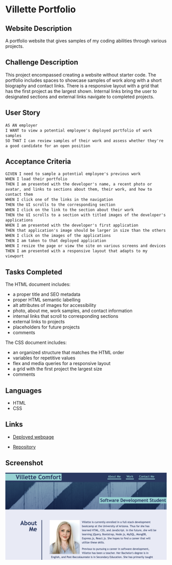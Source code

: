 # Villette Portfolio

## Website Description

A portfolio website that gives samples of my coding abilities through various projects.

## Challenge Description

This project encompassed creating a website without starter code.  The portfolio includes spaces to showcase samples of work along with a short biography and contact links. There is a responsive layout with a grid that has the first project as the largest shown. Internal links bring the user to designated sections and external links navigate to completed projects. 

## User Story

```
AS AN employer
I WANT to view a potential employee's deployed portfolio of work samples
SO THAT I can review samples of their work and assess whether they're a good candidate for an open position
```

## Acceptance Criteria 

```
GIVEN I need to sample a potential employee's previous work
WHEN I load their portfolio
THEN I am presented with the developer's name, a recent photo or avatar, and links to sections about them, their work, and how to contact them
WHEN I click one of the links in the navigation
THEN the UI scrolls to the corresponding section
WHEN I click on the link to the section about their work
THEN the UI scrolls to a section with titled images of the developer's applications
WHEN I am presented with the developer's first application
THEN that application's image should be larger in size than the others
WHEN I click on the images of the applications
THEN I am taken to that deployed application
WHEN I resize the page or view the site on various screens and devices
THEN I am presented with a responsive layout that adapts to my viewport
```

## Tasks Completed
The HTML document includes:
* a proper title and SEO metadata
* proper HTML semantic labelling
* alt attributes of images for accessibility
* photo, about me, work samples, and contact information
* internal links that scroll to corresponding sections
* external links to projects
* placeholders for future projects
* comments

The CSS document includes:
* an organized structure that matches the HTML order
* variables for repetitive values
* flex and media queries for a responsive layout
* a grid with the first project the largest size
* comments


## Languages
- HTML
- CSS

## Links
* [Deployed webpage](https://villette0.github.io/M2C-Portfolio-HTML_CSS/)

* [Repository](https://github.com/villette0/M2C-Portfolio-HTML_CSS/)

## Screenshot
![image](./assets/images/readme-screenshot.png)



